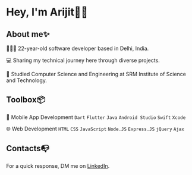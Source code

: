 # Hey, I'm Arijit👋🏼 </br> 

## About me✨
👨🏻‍💻 22-year-old software developer based in Delhi, India.</br>

💻 Sharing my technical journey here through diverse projects.</br>

📒 Studied Computer Science and Engineering at SRM Institute of Science and Technology. </br>

## Toolbox📦
📱 Mobile App Development `Dart` `Flutter` `Java` `Android Studio` `Swift` `Xcode` 

🌐 Web Development `HTML` `CSS` `JavaScript` `Node.JS` `Express.JS` `jQuery` `Ajax`

## Contacts📭
For a quick response, DM me on [LinkedIn](https://www.linkedin.com/in/arijitpaull/).
